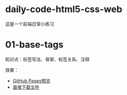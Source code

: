# daily-code-html5-css-web
这是一个前端日常小练习
# 01-base-tags
知识点：标签写法、骨架、标签关系、注释

效果：
- [GitHub Pages预览](https://Ray-ruirui.github.io/daily-code.html5-css-web/index.html)
- [直接下载文件](./01-base-tags.html)
